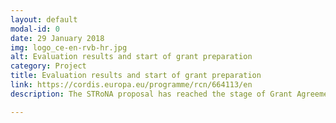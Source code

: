 ```yaml
---
layout: default
modal-id: 0
date: 29 January 2018
img: logo_ce-en-rvb-hr.jpg
alt: Evaluation results and start of grant preparation 
category: Project
title: Evaluation results and start of grant preparation 
link: https://cordis.europa.eu/programme/rcn/664113/en
description: The STRoNA proposal has reached the stage of Grant Agreement preparation.

---
```


